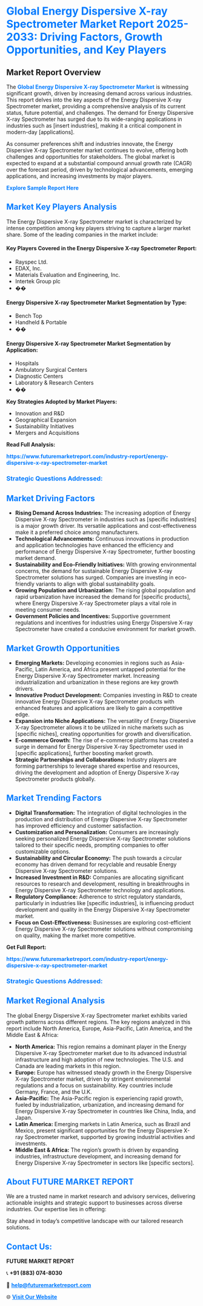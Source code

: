 <h1 style="color: #007BFF;">Global Energy Dispersive X-ray Spectrometer Market Report 2025-2033: Driving Factors, Growth Opportunities, and Key Players</h1>

<section id="overview">
<h2>Market Report Overview</h2>
<p>The <a href="https://www.futuremarketreport.com/industry-report/energy-dispersive-x-ray-spectrometer-market" style="color: #007BFF; text-decoration: none;"><strong>Global Energy Dispersive X-ray Spectrometer Market</strong></a> is witnessing significant growth, driven by increasing demand across various industries. This report delves into the key aspects of the Energy Dispersive X-ray Spectrometer market, providing a comprehensive analysis of its current status, future potential, and challenges. The demand for Energy Dispersive X-ray Spectrometer has surged due to its wide-ranging applications in industries such as [insert industries], making it a critical component in modern-day [applications].</p>
<p>As consumer preferences shift and industries innovate, the Energy Dispersive X-ray Spectrometer market continues to evolve, offering both challenges and opportunities for stakeholders. The global market is expected to expand at a substantial compound annual growth rate (CAGR) over the forecast period, driven by technological advancements, emerging applications, and increasing investments by major players.</p>
</section>

<section id="overview">
<p><a href="https://www.futuremarketreport.com/request-sample/reportId=117748" style="color: #007BFF; text-decoration: none;"><strong>Explore Sample Report Here</strong></a></p>
</section>

<section id="key-players">
<h2 style="color: #007BFF;">Market Key Players Analysis</h2>
<p>The Energy Dispersive X-ray Spectrometer market is characterized by intense competition among key players striving to capture a larger market share. Some of the leading companies in the market include:</p>
<h4>Key Players Covered in the Energy Dispersive X-ray Spectrometer Report:</h4>
<ul><li>Rayspec Ltd.</li><li>EDAX, Inc.</li><li>Materials Evaluation and Engineering, Inc.</li><li>Intertek Group plc</li><li>��</li></ul>
<h4>Energy Dispersive X-ray Spectrometer Market Segmentation by Type:</h4>
<ul><li>Bench Top</li><li>Handheld &amp; Portable</li><li>��</li></ul>

<h4>Energy Dispersive X-ray Spectrometer Market Segmentation by Application:</h4>
<ul><li>Hospitals</li><li>Ambulatory Surgical Centers</li><li>Diagnostic Centers</li><li>Laboratory &amp; Research Centers</li><li>��</li></ul>
<p><strong>Key Strategies Adopted by Market Players:</strong></p>
<ul>
<li>Innovation and R&D</li>
<li>Geographical Expansion</li>
<li>Sustainability Initiatives</li>
<li>Mergers and Acquisitions</li>
</ul>
</section>

<section>
<p><strong>Read Full Analysis: </strong></p><a href="https://www.futuremarketreport.com/industry-report/energy-dispersive-x-ray-spectrometer-market" style="color: #007BFF; text-decoration: none;"><strong>https://www.futuremarketreport.com/industry-report/energy-dispersive-x-ray-spectrometer-market</strong></a>
<h3 style="color: #007BFF;">Strategic Questions Addressed:</h3>
</section>

<section id="driving-factors">
<h2 style="color: #007BFF;">Market Driving Factors</h2>
<ul>
<li><strong>Rising Demand Across Industries:</strong> The increasing adoption of Energy Dispersive X-ray Spectrometer in industries such as [specific industries] is a major growth driver. Its versatile applications and cost-effectiveness make it a preferred choice among manufacturers.</li>
<li><strong>Technological Advancements:</strong> Continuous innovations in production and application technologies have enhanced the efficiency and performance of Energy Dispersive X-ray Spectrometer, further boosting market demand.</li>
<li><strong>Sustainability and Eco-Friendly Initiatives:</strong> With growing environmental concerns, the demand for sustainable Energy Dispersive X-ray Spectrometer solutions has surged. Companies are investing in eco-friendly variants to align with global sustainability goals.</li>
<li><strong>Growing Population and Urbanization:</strong> The rising global population and rapid urbanization have increased the demand for [specific products], where Energy Dispersive X-ray Spectrometer plays a vital role in meeting consumer needs.</li>
<li><strong>Government Policies and Incentives:</strong> Supportive government regulations and incentives for industries using Energy Dispersive X-ray Spectrometer have created a conducive environment for market growth.</li>
</ul>
</section>

<section id="growth-opportunities">
<h2 style="color: #007BFF;">Market Growth Opportunities</h2>
<ul>
<li><strong>Emerging Markets:</strong> Developing economies in regions such as Asia-Pacific, Latin America, and Africa present untapped potential for the Energy Dispersive X-ray Spectrometer market. Increasing industrialization and urbanization in these regions are key growth drivers.</li>
<li><strong>Innovative Product Development:</strong> Companies investing in R&D to create innovative Energy Dispersive X-ray Spectrometer products with enhanced features and applications are likely to gain a competitive edge.</li>
<li><strong>Expansion into Niche Applications:</strong> The versatility of Energy Dispersive X-ray Spectrometer allows it to be utilized in niche markets such as [specific niches], creating opportunities for growth and diversification.</li>
<li><strong>E-commerce Growth:</strong> The rise of e-commerce platforms has created a surge in demand for Energy Dispersive X-ray Spectrometer used in [specific applications], further boosting market growth.</li>
<li><strong>Strategic Partnerships and Collaborations:</strong> Industry players are forming partnerships to leverage shared expertise and resources, driving the development and adoption of Energy Dispersive X-ray Spectrometer products globally.</li>
</ul>
</section>

<section id="trending-factors">
<h2 style="color: #007BFF;">Market Trending Factors</h2>
<ul>
<li><strong>Digital Transformation:</strong> The integration of digital technologies in the production and distribution of Energy Dispersive X-ray Spectrometer has improved efficiency and customer satisfaction.</li>
<li><strong>Customization and Personalization:</strong> Consumers are increasingly seeking personalized Energy Dispersive X-ray Spectrometer solutions tailored to their specific needs, prompting companies to offer customizable options.</li>
<li><strong>Sustainability and Circular Economy:</strong> The push towards a circular economy has driven demand for recyclable and reusable Energy Dispersive X-ray Spectrometer solutions.</li>
<li><strong>Increased Investment in R&D:</strong> Companies are allocating significant resources to research and development, resulting in breakthroughs in Energy Dispersive X-ray Spectrometer technology and applications.</li>
<li><strong>Regulatory Compliance:</strong> Adherence to strict regulatory standards, particularly in industries like [specific industries], is influencing product development and quality in the Energy Dispersive X-ray Spectrometer market.</li>
<li><strong>Focus on Cost-Effectiveness:</strong> Businesses are exploring cost-efficient Energy Dispersive X-ray Spectrometer solutions without compromising on quality, making the market more competitive.</li>
</ul>
</section>

<section>
<p><strong>Get Full Report: </strong></p><a href="https://www.futuremarketreport.com/industry-report/energy-dispersive-x-ray-spectrometer-market" style="color: #007BFF; text-decoration: none;"><strong>https://www.futuremarketreport.com/industry-report/energy-dispersive-x-ray-spectrometer-market</strong></a>
<h3 style="color: #007BFF;">Strategic Questions Addressed:</h3>
</section>


<section id="regional-analysis">
<h2 style="color: #007BFF;">Market Regional Analysis</h2>
<p>The global Energy Dispersive X-ray Spectrometer market exhibits varied growth patterns across different regions. The key regions analyzed in this report include North America, Europe, Asia-Pacific, Latin America, and the Middle East & Africa:</p>
<ul>
<li><strong>North America:</strong> This region remains a dominant player in the Energy Dispersive X-ray Spectrometer market due to its advanced industrial infrastructure and high adoption of new technologies. The U.S. and Canada are leading markets in this region.</li>
<li><strong>Europe:</strong> Europe has witnessed steady growth in the Energy Dispersive X-ray Spectrometer market, driven by stringent environmental regulations and a focus on sustainability. Key countries include Germany, France, and the U.K.</li>
<li><strong>Asia-Pacific:</strong> The Asia-Pacific region is experiencing rapid growth, fueled by industrialization, urbanization, and increasing demand for Energy Dispersive X-ray Spectrometer in countries like China, India, and Japan.</li>
<li><strong>Latin America:</strong> Emerging markets in Latin America, such as Brazil and Mexico, present significant opportunities for the Energy Dispersive X-ray Spectrometer market, supported by growing industrial activities and investments.</li>
<li><strong>Middle East & Africa:</strong> The region’s growth is driven by expanding industries, infrastructure development, and increasing demand for Energy Dispersive X-ray Spectrometer in sectors like [specific sectors].</li>
</ul>
</section>

<footer>
<h2 style="color: #007BFF;">About FUTURE MARKET REPORT</h2>
<p>We are a trusted name in market research and advisory services, delivering actionable insights and strategic support to businesses across diverse industries. Our expertise lies in offering:</p>

<p>Stay ahead in today’s competitive landscape with our tailored research solutions.</p>

<h2 style="color: #007BFF;">Contact Us:</h2>
<p><strong>FUTURE MARKET REPORT</strong></p>
<p>📞 <strong>+91 (883) 074-8030</strong></p>
<p>📧 <strong><a href="mailto:help@futuremarketreport.com" style="color: #007BFF;">help@futuremarketreport.com</a></strong></p>
<p>🌐 <strong><a href="https://www.futuremarketreport.com/" style="color: #007BFF;">Visit Our Website</a></strong></p>
</footer>